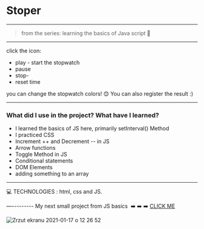 <h1> Stoper </h1>

-------------
>from the series: learning the basics of Java script  :muscle:

----


click the icon:
* play - start the stopwatch
* pause 
* stop-
* reset 
time

you can change the stopwatch colors! :blush:
You can also register the result :)

-------

<h3>What did I use in the project? What have I learned?</h3>

* I learned the basics of JS here, primarily setInterval() Method
* I practiced CSS
* Increment ++ and Decrement -- in JS
* Arrow  functions
* Toggle Method in JS
* Conditional statements
* DOM Elements 
* adding something to an array



-----


:computer: TECHNOLOGIES : html, css and JS.

—---------
My next small project from JS basics  :arrow_right: :arrow_right: :arrow_right: [CLICK ME ](https://github.com/martynakil/drink_search)


 

![Zrzut ekranu 2021-01-17 o 12 26 52](https://user-images.githubusercontent.com/59742201/104839089-497f2800-58bf-11eb-8299-748f2a48ee0a.png)
